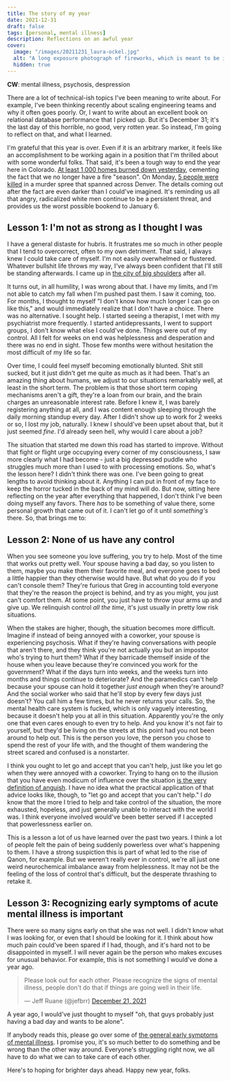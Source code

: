 ```yaml
---
title: The story of my year
date: 2021-12-31
draft: false
tags: [personal, mental illness]
description: Reflections on an awful year
cover:
  image: "/images/20211231_laura-ockel.jpg"
  alt: "A long exposure photograph of fireworks, which is meant to be ironically cheerful for the tone of this article. That's ok, it's hidden anyway, this is only here for the Twitter card. Photograph by Laura Ockel on Upsplash."
  hidden: true
---
```


**CW**: mental illness, psychosis, despression

There are a lot of technical-ish topics I've been meaning to write about. For example, I've been thinking recently about scaling engineering teams and why it often goes poorly. Or, I want to write about an excellent book on relational database performance that I picked up. But it's December 31; it's the last day of this horrible, no good, very rotten year. So instead, I'm going to reflect on that, and what I learned.

I'm grateful that this year is over. Even if it is an arbitrary marker, it feels like an accomplishment to be working again in a position that I'm thrilled about with some wonderful folks. That said, it's been a tough way to end the year here in Colorado. [At least 1,000 homes burned down yesterday](https://coloradosun.com/2021/12/31/marshall-fire-boulder-county/), cementing the fact that we no longer have a fire "season". On Monday, [5 people were killed](https://coloradosun.com/2021/12/29/lyndon-james-mcleod-books/) in a murder spree that spanned across Denver. The details coming out after the fact are even darker than I could've imagined. It's reminding us all that angry, radicalized white men continue to be a persistent threat, and provides us the worst possible bookend to January 6.

## Lesson 1: I'm not as strong as I thought I was

I have a general distaste for hubris. It frustrates me so much in other people that I tend to overcorrect, often to my own detriment. That said, I always knew I could take care of myself. I'm not easily overwhelmed or flustered. Whatever bullshit life throws my way, I've always been confident that I'll still be standing afterwards. I came up in [the city of big shoulders](https://www.poetryfoundation.org/poetrymagazine/poems/12840/chicago) after all.

It turns out, in all humility, I was wrong about that. I have my limits, and I'm not able to catch my fall when I'm pushed past them. I saw it coming, too. For months, I thought to myself "I don't know how much longer I can go on like this," and would immediately realize that I don't have a choice. There was no alternative. I sought help. I started seeing a therapist, I met with my psychiatrist more frequently. I started antidepressants, I went to support groups, I don't know what else I could've done. Things were out of my control. All I felt for weeks on end was helplessness and desperation and there was no end in sight. Those few months were without hesitation the most difficult of my life so far.

Over time, I could feel myself becoming emotionally blunted. Shit still sucked, but it just didn't get me quite as much as it had been. That's an amazing thing about humans, we adjust to our situations remarkably well, at least in the short term. The problem is that those short term coping mechanisms aren't a gift, they're a loan from our brain, and the brain charges an unreasonable interest rate. Before I knew it, I was barely registering anything at all, and I was content enough sleeping through the daily morning standup every day. After I didn't show up to work for 2 weeks or so, I lost my job, naturally. I knew I should've been upset about that, but it just seemed _fine_. I'd already seen hell, why would I care about a job?

The situation that started me down this road has started to improve. Without that fight or flight urge occupying every corner of my consciousness, I saw more clearly what I had become - just a big depressed puddle who struggles much more than I used to with processing emotions. So, what's the lesson here? I didn't think there was one. I've been going to great lengths to avoid thinking about it. Anything I can put in front of my face to keep the horror tucked in the back of my mind will do. But now, sitting here reflecting on the year after everything that happened, I don't think I've been doing myself any favors. There _has_ to be something of value there, some personal growth that came out of it. I can't let go of it until _something's_ there. So, that brings me to:

## Lesson 2: None of us have any control

When you see someone you love suffering, you try to help. Most of the time that works out pretty well. Your spouse having a bad day, so you listen to them, maybe you make them their favorite meal, and everyone goes to bed a little happier than they otherwise would have. But what do you do if you can't console them? They're furious that Greg in accounting told everyone that they're the reason the project is behind, and try as you might, you just can't comfort them. At some point, you just have to throw your arms up and give up. We relinquish control _all the time_, it's just usually in pretty low risk situations.

When the stakes are higher, though, the situation becomes more difficult. Imagine if instead of being annoyed with a coworker, your spouse is experiencing psychosis. What if they're having conversations with people that aren't there, and they think you're not actually you but an impostor who's trying to hurt them? What if they barricade themself inside of the house when you leave because they're convinced you work for the government? What if the days turn into weeks, and the weeks turn into months and things continue to deteriorate? And the paramedics can't help because your spouse can hold it together _just enough_ when they're around? And the social worker who said that he'll stop by every few days just doesn't? You call him a few times, but he never returns your calls. So, the mental health care system is fucked, which is only vaguely interesting, because it doesn't help you at all in this situation. Apparently you're the only one that even cares enough to even try to help. And you know it's not fair to yourself, but they'd be living on the streets at this point had you not been around to help out. This is the person you love, the person you chose to spend the rest of your life with, and the thought of them wandering the street scared and confused is a nonstarter.

I think you ought to let go and accept that you can't help, just like you let go when they were annoyed with a coworker. Trying to hang on to the illusion that you have even modicum of influence over the situation [is the very definition of anguish](https://thebrain.mcgill.ca/flash/a/a_04/a_04_p/a_04_p_peu/a_04_p_peu.html). I have no idea what the practical application of that advice looks like, though, to "let go and accept that you can't help." I _do_ know that the more I tried to help and take control of the situation, the more exhausted, hopeless, and just generally unable to interact with the world I was. I think everyone involved would've been better served if I accepted that powerlessness earlier on.

This is a lesson a lot of us have learned over the past two years. I think a lot of people felt the pain of being suddenly powerless over what's happening to them. I have a strong suspiction this is part of what led to the rise of Qanon, for example. But we weren't really ever in control, we're all just one weird neurochemical imbalance away from helplessness. It may not be the feeling of the loss of control that's difficult, but the desperate thrashing to retake it.

## Lesson 3: Recognizing early symptoms of acute mental illness is important

There were so many signs early on that she was not well. I didn't know what I was looking for, or even that I should be looking for it. I think about how much pain could've been spared if I had, though, and it's hard not to be disappointed in myself. I will never again be the person who makes excuses for unusual behavior. For example, this is not something I would've done a year ago.

<blockquote class="twitter-tweet"><p lang="en" dir="ltr">Please look out for each other. Please recognize the signs of mental illness, people don&#39;t do that if things are going well in their life.</p>&mdash; Jeff Ruane (@jefbrr) <a href="https://twitter.com/jefbrr/status/1473137308517896194?ref_src=twsrc%5Etfw">December 21, 2021</a></blockquote> <script async src="https://platform.twitter.com/widgets.js" charset="utf-8"></script>

A year ago, I would've just thought to myself "oh, that guys probably just having a bad day and wants to be alone".

If anybody reads this, please go over some of [the general early symptoms of mental illness](https://www.mayoclinic.org/diseases-conditions/mental-illness/symptoms-causes/syc-20374968). I promise you, it's so much better to do something and be wrong than the other way around. Everyone's struggling right now, we all have to do what we can to take care of each other.

Here's to hoping for brighter days ahead. Happy new year, folks.